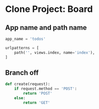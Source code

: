 # Clone Project: Board

## App name and path name

```python
app_name = 'todos'

urlpatterns = [
    path('', views.index, name='index'),
]
```

## Branch off

```python
def create(request):
    if request.method == 'POST':
        return 'POST'
    else:
        return 'GET'
```
